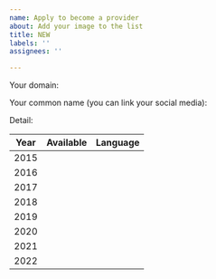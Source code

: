```yaml
---
name: Apply to become a provider
about: Add your image to the list
title: NEW
labels: ''
assignees: ''

---
```


Your domain: 

Your common name (you can link your social media):

Detail:

| Year | Available | Language |
|------|-----------|----------|
| 2015 |           |          |
| 2016 |           |          |
| 2017 |           |          |
| 2018 |           |          |
| 2019 |           |          |
| 2020 |           |          |
| 2021 |           |          |
| 2022 |           |          |
